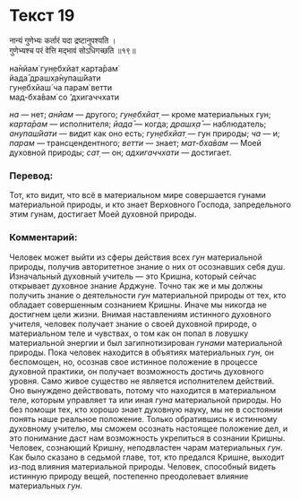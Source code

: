 # Текст 19

नान्यं गुणेभ्यः कर्तारं यदा द्रष्टानुपश्यति ।  
गुणेभ्यश्च परं वेत्ति मद्भावं सोऽधिगच्छति ॥१९॥

на̄нйам̇ гун̣ебхйат̣ карта̄рам̇  
йада̄ драшх̣а̄нупаш́йати  
гун̣ебхйаш́ ча парам̇ ветти  
мад-бха̄вам̇ со ’дхигаччхати

_на_ — нет; _анйам_ — другого; _гун̣ебхйат̣_ — кроме материальных гун; _карта̄рам_ — исполнителя; _йада̄_ — когда; _драшх̣а̄_ — наблюдатель; _анупаш́йати_ — видит как оно есть; _гун̣ебхйат̣_ — гун природы; _ча_ — и; _парам_ — трансцендентного; _ветти_ — знает; _мат-бха̄вам_ — Моей духовной природы; _сат̣_ — он; _адхигаччхати_ — достигает.

### Перевод:

Тот, кто видит, что всё в материальном мире совершается гунами материальной природы, и кто знает Верховного Господа, запредельного этим гунам, достигает Моей духовной природы.

### Комментарий:

Человек может выйти из сферы действия всех _гун_ материальной природы, получив авторитетное знание о них от осознавших себя душ. Изначальный духовный учитель — это Кришна, который сейчас открывает духовное знание Арджуне. Точно так же и мы должны получить знание о деятельности _гун_ материальной природы от тех, кто обладает совершенным сознанием Кришны. Иначе мы никогда не достигнем цели жизни. Внимая наставлениям истинного духовного учителя, человек получает знание о своей духовной природе, о материальном теле и чувствах, о том как он попал в ловушку материальной энергии и был загипнотизирован _гунами_ материальной природы. Пока человек находится в объятиях материальных _гун,_ он беспомощен, но, осознав свое истинное положение в процессе духовной практики, он получает возможность достичь духовного уровня. Само живое существо не является исполнителем действий. Оно вынуждено действовать, потому что находится в материальном теле, которым управляет та или иная _гуна_ материальной природы. Но без помощи тех, кто хорошо знает духовную науку, мы не в состоянии понять наше реальное положение. Только обратившись к истинному духовному учителю, мы сможем осознать настоящее положение дел, и это понимание даст нам возможность укрепиться в сознании Кришны. Человек, сознающий Кришну, неподвластен чарам материальных _гун_. Как было сказано в седьмой главе, тот, кто предался Кришне, выходит из-под влияния материальной природы. Человек, способный видеть истинную природу вещей, постепенно преодолевает влияние материальных _гун_.